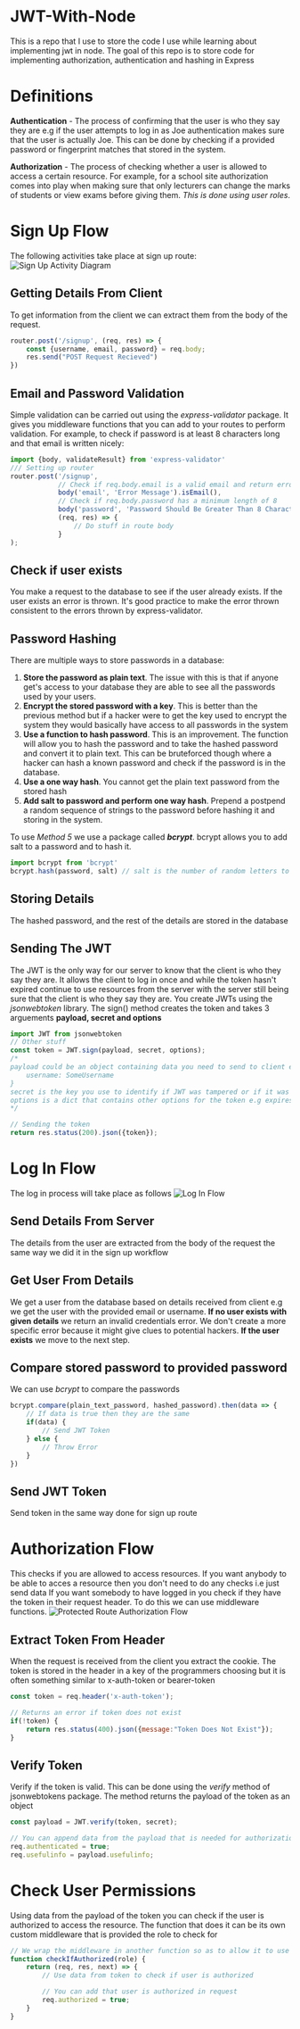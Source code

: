 # JWT-With-Node
This is a repo that I use to store the code I use while learning about implementing jwt in node. The goal of this repo is to store code for implementing authorization, authentication and hashing in Express

# Definitions
**Authentication** - The process of confirming that the user is who they say they are e.g if the user attempts to log in as Joe authentication makes sure that the user is actually Joe. This can be done by checking if a provided password or fingerprint matches that stored in the system.

**Authorization** - The process of checking whether a user is allowed to access a certain resource. For example, for a school site authorization comes into play when making sure that only lecturers can change the marks of students or view exams before giving them. *This is done using user roles*.

# Sign Up Flow
The following activities take place at sign up route: 
![Sign Up Activity Diagram](signupactivitydiagram.drawio.png)

## Getting Details From Client
To get information from the client we can extract them from the body of the request.
```javascript
router.post('/signup', (req, res) => {
    const {username, email, password} = req.body;
    res.send("POST Request Recieved")
})
```

## Email and Password Validation
Simple validation can be carried out using the *express-validator* package. It gives you middleware functions that you can add to your routes to perform validation. For example, to check if password is at least 8 characters long and that email is written nicely:
```javascript
import {body, validateResult} from 'express-validator'
/// Setting up router
router.post('/signup',
            // Check if req.body.email is a valid email and return error message if not
            body('email', 'Error Message').isEmail(),
            // Check if req.body.password has a minimum length of 8
            body('password', 'Password Should Be Greater Than 8 Characters').isLength({min:8}),
            (req, res) => {
                // Do stuff in route body
            }
);
```

## Check if user exists
You make a request to the database to see if the user already exists. If the user exists an error is thrown. It's good practice to make the error thrown consistent to the errors thrown by express-validator.

## Password Hashing
There are multiple ways to store passwords in a database:
1. **Store the password as plain text**. The issue with this is that if anyone get's access to your database they are able to see all the passwords used by your users.
2. **Encrypt the stored password with a key**. This is better than the previous method but if a hacker were to get the key used to encrypt the system they would basically have access to all passwords in the system
3. **Use a function to hash password**. This is an improvement. The function will allow you to hash the password and to take the hashed password and convert it to plain text. This can be bruteforced though where a hacker can hash a known password and check if the password is in the database.
4. **Use a one way hash**. You cannot get the plain text password from the stored hash
5. **Add salt to password and perform one way hash**. Prepend a postpend a random sequence of strings to the password before hashing it and storing in the system.

To use *Method 5* we use a package called ***bcrypt***. bcrypt allows you to add salt to a password and to hash it.
```javascript
import bcrypt from 'bcrypt'
bcrypt.hash(password, salt) // salt is the number of random letters to add to password before hashing. Recommended value is 10
```

## Storing Details
The hashed password, and the rest of the details are stored in the database

## Sending The JWT
The JWT is the only way for our server to know that the client is who they say they are. It allows the client to log in once and while the token hasn't expired continue to use resources from the server with the server still being sure that the client is who they say they are.
You create JWTs using the *jsonwebtoken* library. The sign() method creates the token and takes 3 arguements **payload, secret and options**
```javascript
import JWT from jsonwebtoken
// Other stuff
const token = JWT.sign(payload, secret, options);
/* 
payload could be an object containing data you need to send to client e.g {
    username: SomeUsername
}
secret is the key you use to identify if JWT was tampered or if it was from your server
options is a dict that contains other options for the token e.g expiresIn which sets how long the token is valid for
*/

// Sending the token
return res.status(200).json({token});
```

# Log In Flow
The log in process will take place as follows
![Log In Flow](LogInActivityDiagram.drawio.png)

## Send Details From Server
The details from the user are extracted from the body of the request the same way we did it in the sign up workflow

## Get User From Details
We get a user from the database based on details received from client e.g we get the user with the provided email or username. **If no user exists with given details** we return an invalid credentials error. We don't create a more specific error because it might give clues to potential hackers. **If the user exists** we move to the next step.

## Compare stored password to provided password
We can use *bcrypt* to compare the passwords
```javascript
bcrypt.compare(plain_text_password, hashed_password).then(data => {
    // If data is true then they are the same
    if(data) {
        // Send JWT Token
    } else {
        // Throw Error
    }
})
```

## Send JWT Token
Send token in the same way done for sign up route

# Authorization Flow
This checks if you are allowed to access resources.
If you want anybody to be able to acces a resource then you don't need to do any checks i.e just send data
If you want somebody to have logged in you check if they have the token in their request header. To do this we can use middleware functions.
![Protected Route Authorization Flow](ProtectedRouteActivityDiagram.drawio.png)

## Extract Token From Header
When the request is received from the client you extract the cookie. The token is stored in the header in a key of the programmers choosing but it is often something similar to x-auth-token or bearer-token
```javascript
const token = req.header('x-auth-token');

// Returns an error if token does not exist
if(!token) {
    return res.status(400).json({message:"Token Does Not Exist"});
}
```

## Verify Token
Verify if the token is valid. This can be done using the *verify* method of jsonwebtokens package. The method returns the payload of the token as an object
```javascript
const payload = JWT.verify(token, secret);

// You can append data from the payload that is needed for authorization in the request
req.authenticated = true;
req.usefulinfo = payload.usefulinfo;
```

# Check User Permissions
Using data from the payload of the token you can check if the user is authorized to access the resource. The function that does it can be its own custom middleware that is provided the role to check for
```javascript
// We wrap the middleware in another function so as to allow it to use the passed role
function checkIfAuthorized(role) {
    return (req, res, next) => {
        // Use data from token to check if user is authorized

        // You can add that user is authorized in request
        req.authorized = true;
    }
}